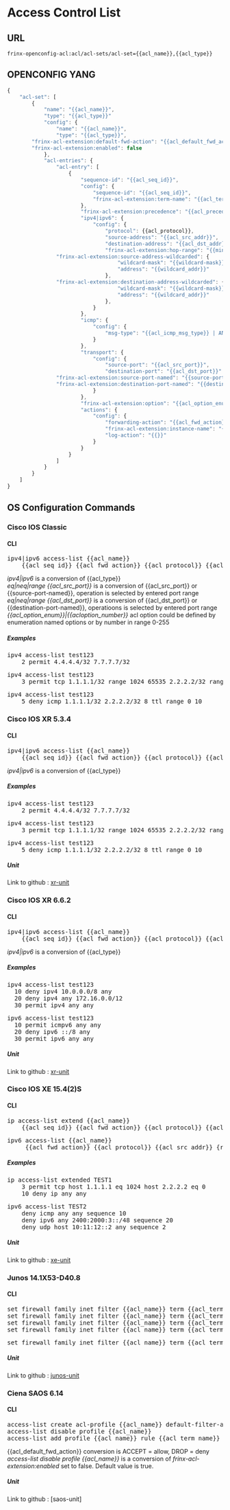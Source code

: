 # Access Control List

## URL

```
frinx-openconfig-acl:acl/acl-sets/acl-set={{acl_name}},{{acl_type}}
```

## OPENCONFIG YANG


```javascript
{
    "acl-set": [
        {
            "name": "{{acl_name}}",
            "type": "{{acl_type}}"
            "config": {
            	"name": "{{acl_name}}",
            	"type": "{{acl_type}}",
		"frinx-acl-extension:default-fwd-action": "{{acl_default_fwd_action}}",
		"frinx-acl-extension:enabled": false
            },
            "acl-entries": {
                "acl-entry": [
                    {
                        "sequence-id": "{{acl_seq_id}}",
                        "config": {
                            "sequence-id": "{{acl_seq_id}}",
                            "frinx-acl-extension:term-name": "{{acl_term_name}}"
                        },
                        "frinx-acl-extension:precedence": "{{acl_precedence}}",
                        "ipv4|ipv6": {
                            "config": {
                            	"protocol": {{acl_protocol}},
                            	"source-address": "{{acl_src_addr}}",
                            	"destination-address": "{{acl_dst_addr}}",
                            	"frinx-acl-extension:hop-range": "{{min_acl_ttl}}..{{max_acl_ttl}}",
				"frinx-acl-extension:source-address-wildcarded": {
                                    "wildcard-mask": "{{wildcard-mask}}",
                                    "address": "{{wildcard_addr}}"
                                },
				"frinx-acl-extension:destination-address-wildcarded": {
                                    "wildcard-mask": "{{wildcard-mask}}",
                                    "address": "{{wildcard_addr}}"
                                },
                            }
                        },
                        "icmp": {
                            "config": {
                            	"msg-type": "{{acl_icmp_msg_type}} | ANY"
                            }
                        },
                        "transport": {
                            "config": {
                            	"source-port": "{{acl_src_port}}",
                            	"destination-port": "{{acl_dst_port}}"
				"frinx-acl-extension:source-port-named": "{{source-port-named}}"
				"frinx-acl-extension:destination-port-named": "{{destination-port-named}}"
                            }
                        },
                        "frinx-acl-extension:option": "{{acl_option_enum}}"|{{acl_option_number}},
                        "actions": {
                            "config": {
                                "forwarding-action": "{{acl_fwd_action}}",
                                "frinx-acl-extension:instance-name": "{{acl_instance_name}}",
                                "log-action": "{{}}"
                            }
                        }
                    }
                ]
            }
        }
    ]
}
```

## OS Configuration Commands

### Cisco IOS Classic

#### CLI

<pre>
ipv4|ipv6 access-list {{acl_name}} 
	{{acl_seq_id}} {{acl_fwd_action}} {{acl_protocol}} {{acl_src_addr}} {eq|neq|range {{acl_src_port}} }  {{acl_dst_addr}} {eq|neq|range {{acl_dst_port}} } {{acl_icmp_msg_type}} ttl range {{min_acl_ttl}} {{max_acl_ttl}} precedence {{acl_precedence}} option {{acl_option_enum}}|{{acl_option_number}}
</pre>

*ipv4|ipv6* is a conversion of {{acl_type}}  
*eq|neq|range {{acl_src_port}}* is a conversion of {{acl_src_port}} or {{source-port-named}}, operation is selected by entered port range  
*eq|neq|range {{acl_dst_port}}* is a conversion of {{acl_dst_port}} or {{destination-port-named}}, operatioons is selected by entered port range  
*{{acl_option_enum}}|{{acloption_number}}* acl option could be defined by enumeration named options or by number in range 0-255  


##### Examples

<pre>
ipv4 access-list test123
	2 permit 4.4.4.4/32 7.7.7.7/32
</pre>

<pre>
ipv4 access-list test123
	3 permit tcp 1.1.1.1/32 range 1024 65535 2.2.2.2/32 range 0 1023
</pre>

<pre>
ipv4 access-list test123
	5 deny icmp 1.1.1.1/32 2.2.2.2/32 8 ttl range 0 10
</pre>

### Cisco IOS XR 5.3.4

#### CLI

<pre>
ipv4|ipv6 access-list {{acl_name}} 
	{{acl_seq_id}} {{acl_fwd_action}} {{acl_protocol}} {{acl_src_addr}} {range {{acl_src_port}} }  {{acl_dst_addr}} {range {{acl_dst_port}} } {{acl_icmp_msg_type}} ttl range {{min_acl_ttl}} {{max_acl_ttl}}
</pre>

*ipv4|ipv6* is a conversion of {{acl_type}}


##### Examples

<pre>
ipv4 access-list test123
	2 permit 4.4.4.4/32 7.7.7.7/32
</pre>

<pre>
ipv4 access-list test123
	3 permit tcp 1.1.1.1/32 range 1024 65535 2.2.2.2/32 range 0 1023
</pre>

<pre>
ipv4 access-list test123
	5 deny icmp 1.1.1.1/32 2.2.2.2/32 8 ttl range 0 10
</pre>

##### Unit

Link to github : [xr-unit](https://github.com/FRINXio/cli-units/tree/master/ios-xr/acl)

### Cisco IOS XR 6.6.2

#### CLI

<pre>
ipv4|ipv6 access-list {{acl_name}} 
    {{acl_seq_id}} {{acl_fwd_action}} {{acl_protocol}} {{acl_src_addr}} {range {{acl_src_port}} }  {{acl_dst_addr}} {range {{acl_dst_port}} }
</pre>

*ipv4|ipv6* is a conversion of {{acl_type}}

##### Examples

<pre>
ipv4 access-list test123
  10 deny ipv4 10.0.0.0/8 any
  20 deny ipv4 any 172.16.0.0/12
  30 permit ipv4 any any
</pre>

<pre>
ipv6 access-list test123
  10 permit icmpv6 any any
  20 deny ipv6 ::/8 any
  30 permit ipv6 any any
</pre>

##### Unit

Link to github : [xr-unit](https://github.com/FRINXio/cli-units/tree/master/ios-xr/acl)

### Cisco IOS XE 15.4(2)S

#### CLI

<pre>
ip access-list extend {{acl_name}}
	{{acl_seq_id}} {{acl_fwd_action}} {{acl_protocol}} {{acl_src_addr}} {range {{acl_src_port}} }  {{acl_dst_addr}} {range {{acl_dst_port}} }
</pre> 

<pre>
ipv6 access-list {{acl_name}}
	 {{acl_fwd_action}} {{acl_protocol}} {{acl_src_addr}} {range {{acl_src_port}} }  {{acl_dst_addr}} {range {{acl_dst_port}} } sequence {{acl_seq_id}}
</pre>


##### Examples

<pre>
ip access-list extended TEST1
    3 permit tcp host 1.1.1.1 eq 1024 host 2.2.2.2 eq 0
    10 deny ip any any
</pre>

<pre>
ipv6 access-list TEST2
    deny icmp any any sequence 10
    deny ipv6 any 2400:2000:3::/48 sequence 20
    deny udp host 10:11:12::2 any sequence 2
</pre>

##### Unit

Link to github : [xe-unit](https://github.com/FRINXio/cli-units/tree/master/ios/acl)

### Junos 14.1X53-D40.8

#### CLI

<pre>
set firewall family inet filter {{acl_name}} term {{acl_term_name}} from source-address {{acl_src_addr}}
set firewall family inet filter {{acl_name}} term {{acl_term_name}} from protocol {{acl_protocol}}
set firewall family inet filter {{acl_name}} term {{acl_term_name}} from destination-port {{acl_dst_port}}
set firewall family inet filter {{acl_name}} term {{acl_term_name}} then {{acl_fwd_action}}
</pre>

<pre>
set firewall family inet filter {{acl_name}} term {{acl_term_name}} then routing-instance {{acl_instance_name}}
</pre>

##### Unit

Link to github : [junos-unit](https://github.com/FRINXio/unitopo-units/tree/master/junos/junos-17/junos-17-acl-unit)

### Ciena SAOS 6.14

#### CLI

<pre>
access-list create acl-profile {{acl_name}} default-filter-action {{acl_default_fwd_action}}
access-list disable profile {{acl_name}}
access-list add profile {{acl_name}} rule {{acl_term_name}} precedence {{acl_seq_id}} filter-action {{acl_fwd_action}} any
</pre>

{{acl_default_fwd_action}} conversion is ACCEPT = allow, DROP = deny  
*access-list disable profile {{acl_name}}* is a conversion of *frinx-acl-extension:enabled* set to false. Default value is true.  


##### Unit

Link to github : [saos-unit]
